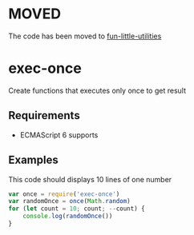 # MOVED

The code has been moved to [fun-little-utilities](https://github.com/ksxnodeapps/fun-little-utilities/tree/master/packages/exec-once)

# exec-once
Create functions that executes only once to get result

## Requirements

 * ECMAScript 6 supports

## Examples

This code should displays 10 lines of one number

```javascript
var once = require('exec-once')
var randomOnce = once(Math.random)
for (let count = 10; count; --count) {
    console.log(randomOnce())
}
```
